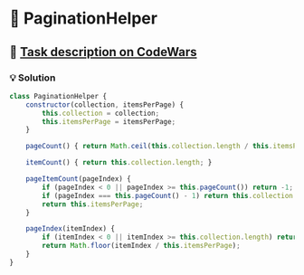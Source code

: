 # 📝 PaginationHelper

## 🔗 [Task description on CodeWars](https://www.codewars.com/kata/515bb423de843ea99400000a)

### 💡 Solution

```javascript
class PaginationHelper {
    constructor(collection, itemsPerPage) {
        this.collection = collection;
        this.itemsPerPage = itemsPerPage;
    }

    pageCount() { return Math.ceil(this.collection.length / this.itemsPerPage); }

    itemCount() { return this.collection.length; }

    pageItemCount(pageIndex) {
        if (pageIndex < 0 || pageIndex >= this.pageCount()) return -1;
        if (pageIndex === this.pageCount() - 1) return this.collection.length % this.itemsPerPage || this.itemsPerPage;
        return this.itemsPerPage;
    }

    pageIndex(itemIndex) {
        if (itemIndex < 0 || itemIndex >= this.collection.length) return -1;
        return Math.floor(itemIndex / this.itemsPerPage);
    }
}
```
